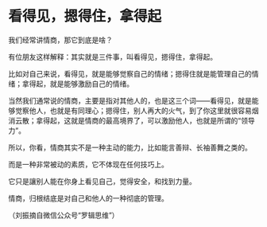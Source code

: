 # 看得见，摁得住，拿得起

我们经常讲情商，那它到底是啥？ 

有位朋友这样解释：其实就是三件事，叫看得见，摁得住，拿得起。 

比如对自己来说，看得见，就是能够觉察自己的情绪；摁得住就是能管理自己的情绪；拿得起，就是能够激励自己的情绪。 

当然我们通常说的情商，主要是指对其他人的，也是这三个词——看得见，就是能够觉察他人，也就是有同理心；摁得住，别人再大的火气，到了你这里就很容易烟消云散；拿得起，这就是情商的最高境界了，可以激励他人，也就是所谓的“领导力”。 

所以，你看，情商其实不是一种主动的能力，比如能言善辩、长袖善舞之类的。 

而是一种非常被动的素质，它不体现在任何技巧上。 

它只是讓别人能在你身上看见自己，觉得安全，和找到力量。 

情商，归根结底是对自己和他人的一种彻底的管理。 

（刘振摘自微信公众号“罗辑思维”）